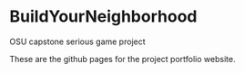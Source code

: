 # BuildYourNeighborhood
OSU capstone serious game project

These are the github pages for the project portfolio website.
